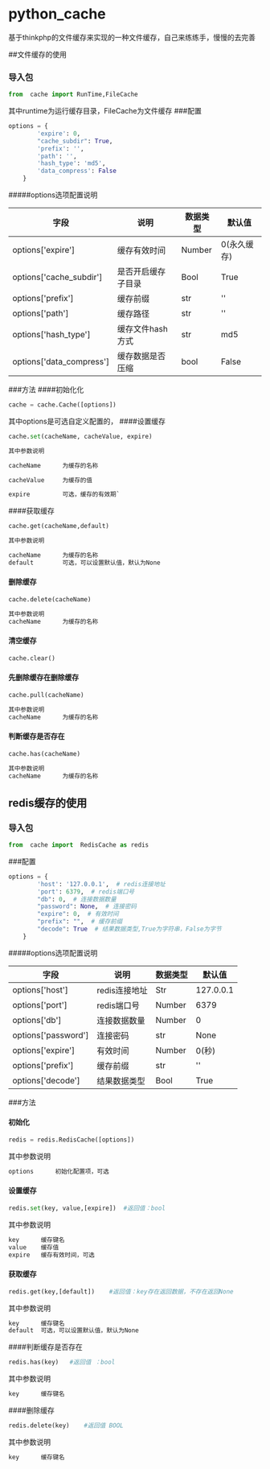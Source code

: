 # python_cache
基于thinkphp的文件缓存来实现的一种文件缓存，自己来练练手，慢慢的去完善

##文件缓存的使用
### 导入包
```python
from  cache import RunTime,FileCache
```
其中runtime为运行缓存目录，FileCache为文件缓存
###配置
```python
options = {
        'expire': 0,
        "cache_subdir": True,
        'prefix': '',
        'path': '',
        'hash_type': 'md5',
        'data_compress': False
    }
```
#####options选项配置说明

| 字段 | 说明 | 数据类型 |默认值 |
| ----  |----  |----|----|
| options['expire']  | 缓存有效时间 |Number| 0(永久缓存)
| options['cache_subdir'] |  是否开启缓存子目录| Bool | True
| options['prefix']  | 缓存前缀 |str|''
| options['path']  | 缓存路径 |str|''
| options['hash_type']  | 缓存文件hash方式|str| md5
| options['data_compress']  | 缓存数据是否压缩 |bool| False

###方法
####初始化化
```python
cache = cache.Cache([options])
```
其中options是可选自定义配置的，
####设置缓存
````python
cache.set(cacheName, cacheValue, expire)
````
````markdown
其中参数说明

cacheName      为缓存的名称

cacheValue     为缓存的值

expire         可选，缓存的有效期`
````
####获取缓存
```python
cache.get(cacheName,default)
```
````markdown
其中参数说明

cacheName      为缓存的名称
default        可选，可以设置默认值，默认为None
````
#### 删除缓存
```python
cache.delete(cacheName)
```
````markdown
其中参数说明
cacheName      为缓存的名称
````
#### 清空缓存
```python
cache.clear()
```
#### 先删除缓存在删除缓存
```python
cache.pull(cacheName)
```
````markdown
其中参数说明
cacheName      为缓存的名称
````

#### 判断缓存是否存在
```python
cache.has(cacheName)
```
```markdown
其中参数说明
cacheName      为缓存的名称
```
## redis缓存的使用
### 导入包
```python
from  cache import  RedisCache as redis
```
###配置
```python
options = {
        'host': '127.0.0.1',  # redis连接地址
        'port': 6379,  # redis端口号
        "db": 0,  # 连接数据数量
        "password": None,  # 连接密码
        "expire": 0,  # 有效时间
        "prefix": "",  # 缓存前缀
        "decode": True  # 结果数据类型,True为字符串，False为字节
    }
```
#####options选项配置说明

| 字段 | 说明 | 数据类型 |默认值 |
| ----  |----  |----|----|
| options['host']  | redis连接地址 |Str| 127.0.0.1
| options['port'] |  redis端口号| Number | 6379
| options['db']  | 连接数据数量 |Number|0
| options['password']  | 连接密码 |str|None
| options['expire']  | 有效时间|Number| 0(秒)
| options['prefix']  | 缓存前缀 |str| ''
| options['decode']  | 结果数据类型 |Bool| True

###方法
#### 初始化
```python
redis = redis.RedisCache([options])
```
其中参数说明
```markdown
options      初始化配置项，可选
```

#### 设置缓存
```python
redis.set(key, value,[expire])  #返回值：bool
```
其中参数说明
```markdown
key      缓存键名
value    缓存值
expire   缓存有效时间，可选
```
#### 获取缓存
```python
redis.get(key,[default])    #返回值：key存在返回数据，不存在返回None
```
其中参数说明
````markdown
key      缓存键名
default  可选，可以设置默认值，默认为None
````

####判断缓存是否存在
```python
redis.has(key)   #返回值 ：bool
```
其中参数说明
````markdown
key      缓存键名
````
####删除缓存
```python
redis.delete(key)    #返回值 BOOL
```
其中参数说明
````markdown
key      缓存键名
````
